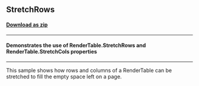 ## StretchRows
#### [Download as zip](https://grapecity.github.io/DownGit/#/home?url=https://github.com/GrapeCity/ComponentOne-WinForms-Samples/tree/master/Core\PrintDocument\CS\StretchRows)
____
#### Demonstrates the use of RenderTable.StretchRows and RenderTable.StretchCols properties
____
This sample shows how rows and columns of a RenderTable can be stretched to fill the empty space left on a page.
